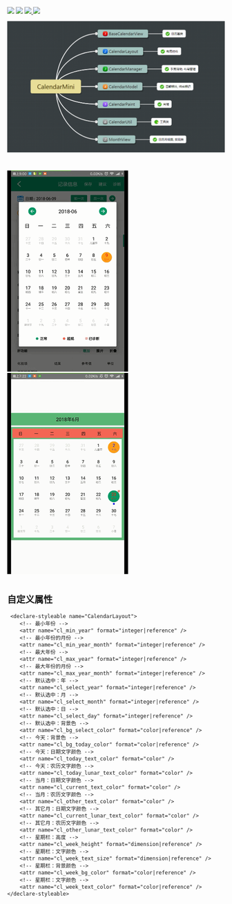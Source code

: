  ![](https://img.shields.io/badge/Build-Passing-green.svg) ![](https://img.shields.io/badge/API%20-14+-green.svg) [ ![](https://img.shields.io/badge/Author-kalu-red.svg) ](http://www.jianshu.com/u/22a5d2ee8385) ![](https://img.shields.io/badge/Email-153437803@qq.com-red.svg)

![image](https://github.com/153437803/CalendarMini/blob/master/image-2018-08-03.png ) 
#

![image](https://github.com/153437803/CalendarMini/blob/master/image_2018-06-09.gif ) 
![image](https://github.com/153437803/CalendarMini/blob/master/image-2018-06-23.gif ) 

#
## 自定义属性
```
 <declare-styleable name="CalendarLayout">
    <!-- 最小年份 -->
    <attr name="cl_min_year" format="integer|reference" />
    <!-- 最小年份的月份 -->
    <attr name="cl_min_year_month" format="integer|reference" />
    <!-- 最大年份 -->
    <attr name="cl_max_year" format="integer|reference" />
    <!-- 最大年份的月份 -->
    <attr name="cl_max_year_month" format="integer|reference" />
    <!-- 默认选中：年 -->
    <attr name="cl_select_year" format="integer|reference" />
    <!-- 默认选中：月 -->
    <attr name="cl_select_month" format="integer|reference" />
    <!-- 默认选中：日 -->
    <attr name="cl_select_day" format="integer|reference" />
    <!-- 默认选中：背景色 -->
    <attr name="cl_bg_select_color" format="color|reference" />
    <!-- 今天：背景色 -->
    <attr name="cl_bg_today_color" format="color|reference" />
    <!-- 今天：日期文字颜色 -->
    <attr name="cl_today_text_color" format="color" />
    <!-- 今天：农历文字颜色 -->
    <attr name="cl_today_lunar_text_color" format="color" />
    <!-- 当月：日期文字颜色 -->
    <attr name="cl_current_text_color" format="color" />
    <!-- 当月：农历文字颜色 -->
    <attr name="cl_other_text_color" format="color" />
    <!-- 其它月：日期文字颜色 -->
    <attr name="cl_current_lunar_text_color" format="color" />
    <!-- 其它月：农历文字颜色 -->
    <attr name="cl_other_lunar_text_color" format="color" />
    <!-- 星期栏：高度 -->
    <attr name="cl_week_height" format="dimension|reference" />
    <!-- 星期栏：文字颜色 -->
    <attr name="cl_week_text_size" format="dimension|reference" />
    <!-- 星期栏：背景颜色 -->
    <attr name="cl_week_bg_color" format="color|reference" />
    <!-- 星期栏：文字颜色 -->
    <attr name="cl_week_text_color" format="color|reference" />
</declare-styleable>
```
